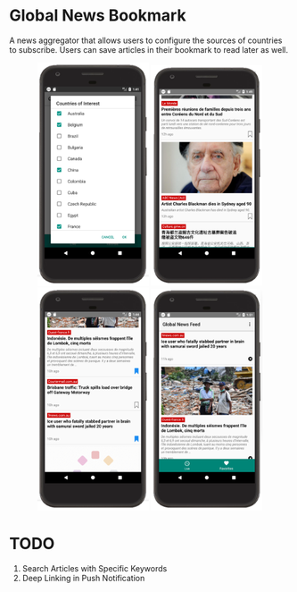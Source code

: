 # Global News Bookmark
A news aggregator that allows users to configure the sources of countries to subscribe. Users can save articles in their bookmark to read later as well.

<p align="center">
  <img src="screenshot/country_of_interest.png" width="200" title="Countries of Interest">
  <img src="screenshot/live.png" width="200" title="Live News">
  <img src="screenshot/bookmarked.png" width="200" title="Add to Bookmark">
  <img src="screenshot/favorites.png" width="200" title="Bookmark Page">
</p>

# TODO
1. Search Articles with Specific Keywords
2. Deep Linking in Push Notification
